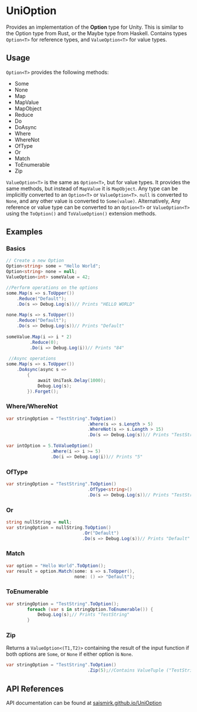 # UniOption
Provides an implementation of the **Option** type for Unity. This is similar to the Option type from Rust, or the Maybe type from Haskell.
Contains types ``Option<T>`` for reference types, and ``ValueOption<T>`` for value types.

## Usage
``Option<T>`` provides the following methods:
- Some
- None
- Map
- MapValue
- MapObject
- Reduce
- Do
- DoAsync
- Where
- WhereNot
- OfType
- Or
- Match
- ToEnumerable
- Zip

``ValueOption<T>`` is the same as ``Option<T>``, but for value types. It provides the same methods, but instead of ``MapValue`` it is ``MapObject``.
Any type can be implicitly converted to an ``Option<T>`` or ``ValueOption<T>``. ``null`` is converted to ``None``, and any other value is converted to ``Some(value)``.
Alternatively, Any reference or value type can be converted to an ``Option<T>`` or ``ValueOption<T>`` using the ``ToOption()`` and ``ToValueOption()`` extension methods.
## Examples
### Basics
```csharp
// Create a new Option
Option<string> some = "Hello World";
Option<string> none = null;
ValueOption<int> someValue = 42;

//Perform operations on the options
some.Map(s => s.ToUpper())
    .Reduce("Default");
    .Do(s => Debug.Log(s))// Prints "HELLO WORLD"
    
none.Map(s => s.ToUpper())
    .Reduce("Default");
    .Do(s => Debug.Log(s))// Prints "Default"
    
someValue.Map(i => i * 2)
         .Reduce(0);
         .Do(i => Debug.Log(i))// Prints "84"
         
 //Async operations
some.Map(s => s.ToUpper())
    .DoAsync(async s => 
        {
            await UniTask.Delay(1000);
            Debug.Log(s);
        }).Forget();
```
### Where/WhereNot
```csharp
var stringOption = "TestString".ToOption()
                               .Where(s => s.Length > 5)
                               .WhereNot(s => s.Length > 15)
                               .Do(s => Debug.Log(s))// Prints "TestString"
                               
var intOption = 5.ToValueOption()
                 .Where(i => i >= 5)
                 .Do(i => Debug.Log(i))// Prints "5"               
```

### OfType
```csharp
var stringOption = "TestString".ToOption()
                               .OfType<string>()
                               .Do(s => Debug.Log(s))// Prints "TestString"
```

### Or 
```csharp
string nullString = null;
var stringOption = nullString.ToOption()
                             .Or("Default")
                             .Do(s => Debug.Log(s))// Prints "Default"
```

### Match
```csharp
var option = "Hello World".ToOption();
var result = option.Match(some: s => s.ToUpper(),
                          none: () => "Default");
```

### ToEnumerable
```csharp
var stringOption = "TestString".ToOption();
        foreach (var s in stringOption.ToEnumerable()) {
            Debug.Log(s);// Prints "TestString"
        }
```

### Zip
Returns a ``ValueOption<(T1,T2)>`` containing the result of the input function if both options are ``Some``, or ``None`` if either option is ``None``.
```csharp
var stringOption = "TestString".ToOption()
                               .Zip(5);//Contains ValueTuple ("TestString", 5)
```

## API References
API documentation can be found at [saismirk.github.io/UniOption](https://saismirk.github.io/UniOption/api/UniOption.html)